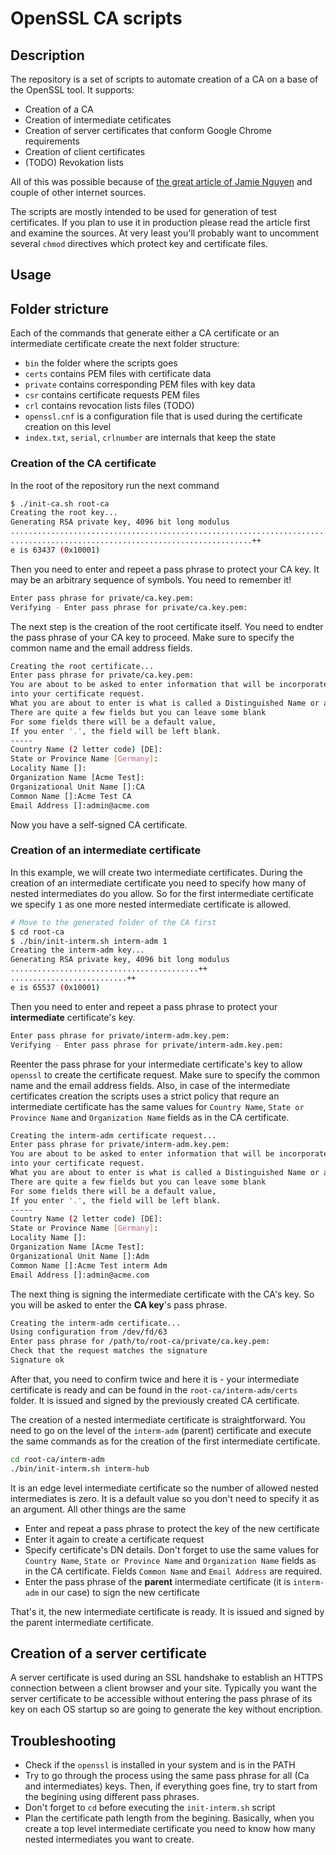 # OpenSSL CA scripts

## Description

The repository is a set of scripts to automate creation of a CA on a base of the OpenSSL tool. It supports:

- Creation of a CA
- Creation of intermediate cetificates
- Creation of server certificates that conform Google Chrome requirements
- Creation of client certificates
- (TODO) Revokation lists

All of this was possible because of [the great article of Jamie Nguyen](https://jamielinux.com/docs/openssl-certificate-authority) and couple of other internet sources.

The scripts are mostly intended to be used for generation of test certificates. If you plan to use it in production please read the article first and examine the sources. At very least you'll probably want to uncomment several `chmod` directives which protect key and certificate files.

## Usage

## Folder stricture

Each of the commands that generate either a CA certificate or an intermediate certificate create the next folder structure:

- `bin` the folder where the scripts goes
- `certs` contains PEM files with certificate data
- `private` contains corresponding PEM files with key data
- `csr` contains certificate requests PEM files
- `crl` contains revocation lists files (TODO)
- `openssl.cnf` is a configuration file that is used during the certificate creation on this level
- `index.txt`, `serial`, `crlnumber` are internals that keep the state

### Creation of the CA certificate

In the root of the repository run the next command

```bash
$ ./init-ca.sh root-ca
Creating the root key...
Generating RSA private key, 4096 bit long modulus
................................................................................................................................................................................................++
......................................................++
e is 63437 (0x10001)
```

Then you need to enter and repeet a pass phrase to protect your CA key. It may be an arbitrary sequence of symbols. You need to remember it!

```bash
Enter pass phrase for private/ca.key.pem:
Verifying - Enter pass phrase for private/ca.key.pem:
```

The next step is the creation of the root certificate itself. You need to endter the pass phrase of your CA key to proceed. Make sure to specify the common name and the email address fields.

```bash
Creating the root certificate...
Enter pass phrase for private/ca.key.pem:
You are about to be asked to enter information that will be incorporated
into your certificate request.
What you are about to enter is what is called a Distinguished Name or a DN.
There are quite a few fields but you can leave some blank
For some fields there will be a default value,
If you enter '.', the field will be left blank.
-----
Country Name (2 letter code) [DE]:
State or Province Name [Germany]:
Locality Name []:
Organization Name [Acme Test]:
Organizational Unit Name []:CA
Common Name []:Acme Test CA
Email Address []:admin@acme.com
```

Now you have a self-signed CA certificate.

### Creation of an intermediate certificate

In this example, we will create two intermediate certificates. During the creation of an intermediate certificate you need to specify how many of nested intermediates do you allow. So for the first intermediate certificate we specify `1` as one more nested intermediate certificate is allowed.

```bash
# Move to the generated folder of the CA first
$ cd root-ca
$ ./bin/init-interm.sh interm-adm 1
Creating the interm-adm key...
Generating RSA private key, 4096 bit long modulus
..........................................++
..........................++
e is 65537 (0x10001)
```

Then you need to enter and repeet a pass phrase to protect your **intermediate** certificate's key.

```bash
Enter pass phrase for private/interm-adm.key.pem:
Verifying - Enter pass phrase for private/interm-adm.key.pem:
```

Reenter the pass phrase for your intermediate certificate's key to allow `openssl` to create the certificate request. Make sure to specify the common name and the email address fields. Also, in case of the intermediate certificates creation the scripts uses a strict policy that requre an intermediate certificate has the same values for `Country Name`, `State or Province Name` and `Organization Name` fields as in the CA certificate.

```bash
Creating the interm-adm certificate request...
Enter pass phrase for private/interm-adm.key.pem:
You are about to be asked to enter information that will be incorporated
into your certificate request.
What you are about to enter is what is called a Distinguished Name or a DN.
There are quite a few fields but you can leave some blank
For some fields there will be a default value,
If you enter '.', the field will be left blank.
-----
Country Name (2 letter code) [DE]:
State or Province Name [Germany]:
Locality Name []:
Organization Name [Acme Test]:
Organizational Unit Name []:Adm
Common Name []:Acme Test interm Adm
Email Address []:admin@acme.com
```

The next thing is signing the intermediate certificate with the CA's key. So you will be asked to enter the **CA key**'s pass phrase.

```bash
Creating the interm-adm certificate...
Using configuration from /dev/fd/63
Enter pass phrase for /path/to/root-ca/private/ca.key.pem:
Check that the request matches the signature
Signature ok
```

After that, you need to confirm twice and here it is - your intermediate certificate is ready and can be found in the `root-ca/interm-adm/certs` folder. It is issued and signed by the previously created CA certificate.

The creation of a nested intermediate certificate is straightforward. You need to go on the level of the `interm-adm` (parent) certificate and execute the same commands as for the creation of the first intermediate certificate.

```bash
cd root-ca/interm-adm
./bin/init-interm.sh interm-hub
```

It is an edge level intermediate certificate so the number of allowed nested intermediates is zero. It is a default value so you don't need to specify it as an argument. All other things are the same

- Enter and repeat a pass phrase to protect the key of the new certificate
- Enter it again to create a certificate request
- Specify certificate's DN details. Don't forget to use the same values for `Country Name`, `State or Province Name` and `Organization Name` fields as in the CA certificate. Fields `Common Name` and `Email Address` are required.
- Enter the pass phrase of the **parent** intermediate certificate (it is `interm-adm` in our case) to sign the new certificate

That's it, the new intermediate certificate is ready. It is issued and signed by the parent intermediate certificate.

## Creation of a server certificate

A server certificate is used during an SSL handshake to establish an HTTPS connection between a client browser and your site. Typically you want the server certificate to be accessible without entering the pass phrase of its key on each OS startup so are going to generate the key without encription.

## Troubleshooting

- Check if the `openssl` is installed in your system and is in the PATH
- Try to go through the process using the same pass phrase for all (Ca and intermediates) keys. Then, if everything goes fine, try to start from the begining using different pass phrases.
- Don't forget to `cd` before executing the `init-interm.sh` script
- Plan the certificate path length from the begining. Basically, when you create a top level intermediate certificate you need to know how many nested intermediates you want to create.